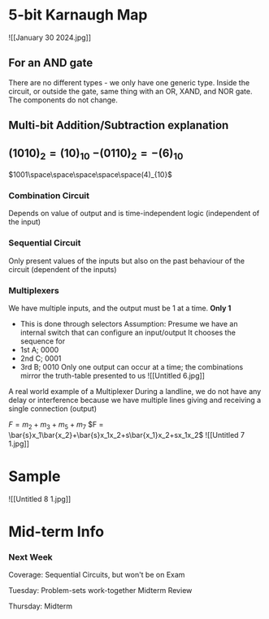 # 5-bit Karnaugh Map
![[January 30 2024.jpg]]
## For an AND gate
There are no different types - we only have one generic type. Inside the circuit, or outside the gate, same thing with an OR, XAND, and NOR gate. The components do not change.

## Multi-bit Addition/Subtraction explanation
$(1010)_2 = (10)_{10}$
$-(0110)_2=-(6)_{10}$
-----------------
$1001\space\space\space\space\space(4)_{10}$
### Combination Circuit
Depends on value of output and is time-independent logic (independent of the input)
### Sequential Circuit
Only present values of the inputs but also on the past behaviour of the circuit (dependent of the inputs)

### Multiplexers
We have multiple inputs, and the output must be 1 at a time. **Only 1**
- This is done through selectors
Assumption:
Presume we have an internal switch that can configure an input/output
It chooses the sequence for 
- 1st A; 0000
- 2nd C; 0001
- 3rd B; 0010
Only one output can occur at a time; the combinations mirror the truth-table presented to us
![[Untitled 6.jpg]]

A real world example of a Multiplexer
During a landline, we do not have any delay or interference because we have multiple lines giving and receiving a single connection (output)

$F=m_2+m_3+m_5+m_7$
$F = \bar{s}x_1\bar{x_2}+\bar{s}x_1x_2+s\bar{x_1}x_2+sx_1x_2$
![[Untitled 7 1.jpg]]

# Sample
![[Untitled 8 1.jpg]]

# Mid-term Info
### Next Week
Coverage:
Sequential Circuits, but won't be on Exam

Tuesday:
Problem-sets work-together
Midterm Review

Thursday:
Midterm